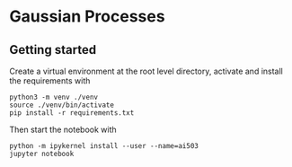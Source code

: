 # Gaussian Processes

## Getting started
Create a virtual environment at the root level directory, activate and install the requirements with
    
    python3 -m venv ./venv
    source ./venv/bin/activate
    pip install -r requirements.txt

Then start the notebook with

    python -m ipykernel install --user --name=ai503
    jupyter notebook